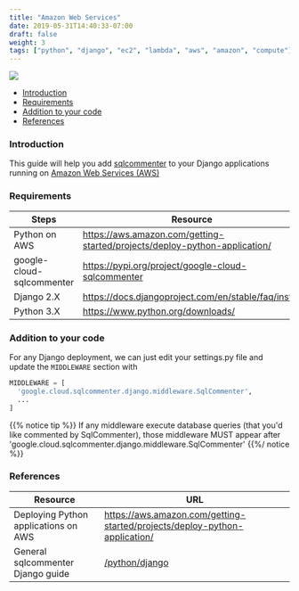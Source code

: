 ```yaml
---
title: "Amazon Web Services"
date: 2019-05-31T14:40:33-07:00
draft: false
weight: 3
tags: ["python", "django", "ec2", "lambda", "aws", "amazon", "compute"]
---
```


![](/images/aws-logo.png)

- [Introduction](#introduction)
- [Requirements](#requirements)
- [Addition to your code](#addition-to-your-code)
- [References](#references)


### Introduction

This guide will help you add [sqlcommenter](/introduction) to your Django applications running on [Amazon Web Services (AWS)](https://aws.amazon.com)

### Requirements

Steps|Resource
---|---
Python on AWS|https://aws.amazon.com/getting-started/projects/deploy-python-application/
google-cloud-sqlcommenter|https://pypi.org/project/google-cloud-sqlcommenter
Django 2.X|https://docs.djangoproject.com/en/stable/faq/install
Python 3.X|https://www.python.org/downloads/

### Addition to your code

For any Django deployment, we can just edit your settings.py file and update the `MIDDLEWARE` section
with
```python
MIDDLEWARE = [
  'google.cloud.sqlcommenter.django.middleware.SqlCommenter',
  ...
]
```

{{% notice tip %}}
If any middleware execute database queries (that you'd like commented by SqlCommenter), those middleware MUST appear after
'google.cloud.sqlcommenter.django.middleware.SqlCommenter'
{{%/ notice %}}

### References

Resource|URL
---|---
Deploying Python applications on AWS|https://aws.amazon.com/getting-started/projects/deploy-python-application/
General sqlcommenter Django guide|[/python/django](/python/django)
